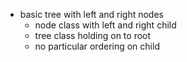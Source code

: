 - basic tree with left and right nodes
    + node class with left and right child
    + tree class holding on to root
    + no particular ordering on child
